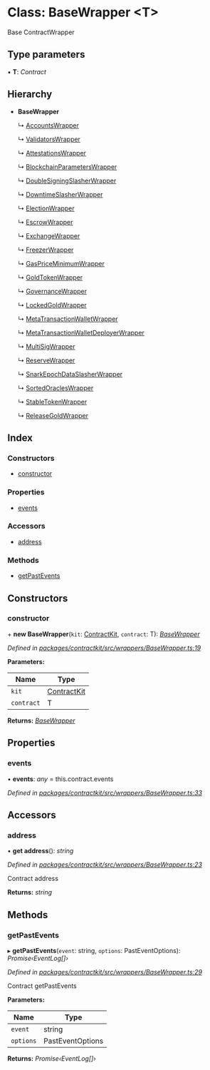 # Class: BaseWrapper <**T**>

Base ContractWrapper

## Type parameters

▪ **T**: *Contract*

## Hierarchy

* **BaseWrapper**

  ↳ [AccountsWrapper](_wrappers_accounts_.accountswrapper.md)

  ↳ [ValidatorsWrapper](_wrappers_validators_.validatorswrapper.md)

  ↳ [AttestationsWrapper](_wrappers_attestations_.attestationswrapper.md)

  ↳ [BlockchainParametersWrapper](_wrappers_blockchainparameters_.blockchainparameterswrapper.md)

  ↳ [DoubleSigningSlasherWrapper](_wrappers_doublesigningslasher_.doublesigningslasherwrapper.md)

  ↳ [DowntimeSlasherWrapper](_wrappers_downtimeslasher_.downtimeslasherwrapper.md)

  ↳ [ElectionWrapper](_wrappers_election_.electionwrapper.md)

  ↳ [EscrowWrapper](_wrappers_escrow_.escrowwrapper.md)

  ↳ [ExchangeWrapper](_wrappers_exchange_.exchangewrapper.md)

  ↳ [FreezerWrapper](_wrappers_freezer_.freezerwrapper.md)

  ↳ [GasPriceMinimumWrapper](_wrappers_gaspriceminimum_.gaspriceminimumwrapper.md)

  ↳ [GoldTokenWrapper](_wrappers_goldtokenwrapper_.goldtokenwrapper.md)

  ↳ [GovernanceWrapper](_wrappers_governance_.governancewrapper.md)

  ↳ [LockedGoldWrapper](_wrappers_lockedgold_.lockedgoldwrapper.md)

  ↳ [MetaTransactionWalletWrapper](_wrappers_metatransactionwallet_.metatransactionwalletwrapper.md)

  ↳ [MetaTransactionWalletDeployerWrapper](_wrappers_metatransactionwalletdeployer_.metatransactionwalletdeployerwrapper.md)

  ↳ [MultiSigWrapper](_wrappers_multisig_.multisigwrapper.md)

  ↳ [ReserveWrapper](_wrappers_reserve_.reservewrapper.md)

  ↳ [SnarkEpochDataSlasherWrapper](_wrappers_snarkepochdataslasher_.snarkepochdataslasherwrapper.md)

  ↳ [SortedOraclesWrapper](_wrappers_sortedoracles_.sortedoracleswrapper.md)

  ↳ [StableTokenWrapper](_wrappers_stabletokenwrapper_.stabletokenwrapper.md)

  ↳ [ReleaseGoldWrapper](_wrappers_releasegold_.releasegoldwrapper.md)

## Index

### Constructors

* [constructor](_wrappers_basewrapper_.basewrapper.md#constructor)

### Properties

* [events](_wrappers_basewrapper_.basewrapper.md#events)

### Accessors

* [address](_wrappers_basewrapper_.basewrapper.md#address)

### Methods

* [getPastEvents](_wrappers_basewrapper_.basewrapper.md#getpastevents)

## Constructors

###  constructor

\+ **new BaseWrapper**(`kit`: [ContractKit](_kit_.contractkit.md), `contract`: T): *[BaseWrapper](_wrappers_basewrapper_.basewrapper.md)*

*Defined in [packages/contractkit/src/wrappers/BaseWrapper.ts:19](https://github.com/celo-org/celo-monorepo/blob/master/packages/contractkit/src/wrappers/BaseWrapper.ts#L19)*

**Parameters:**

Name | Type |
------ | ------ |
`kit` | [ContractKit](_kit_.contractkit.md) |
`contract` | T |

**Returns:** *[BaseWrapper](_wrappers_basewrapper_.basewrapper.md)*

## Properties

###  events

• **events**: *any* = this.contract.events

*Defined in [packages/contractkit/src/wrappers/BaseWrapper.ts:33](https://github.com/celo-org/celo-monorepo/blob/master/packages/contractkit/src/wrappers/BaseWrapper.ts#L33)*

## Accessors

###  address

• **get address**(): *string*

*Defined in [packages/contractkit/src/wrappers/BaseWrapper.ts:23](https://github.com/celo-org/celo-monorepo/blob/master/packages/contractkit/src/wrappers/BaseWrapper.ts#L23)*

Contract address

**Returns:** *string*

## Methods

###  getPastEvents

▸ **getPastEvents**(`event`: string, `options`: PastEventOptions): *Promise‹EventLog[]›*

*Defined in [packages/contractkit/src/wrappers/BaseWrapper.ts:29](https://github.com/celo-org/celo-monorepo/blob/master/packages/contractkit/src/wrappers/BaseWrapper.ts#L29)*

Contract getPastEvents

**Parameters:**

Name | Type |
------ | ------ |
`event` | string |
`options` | PastEventOptions |

**Returns:** *Promise‹EventLog[]›*
